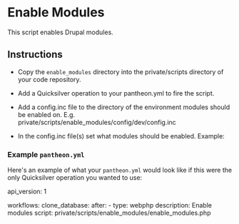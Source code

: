 # Enable Modules #

This script enables Drupal modules.

## Instructions ##

- Copy the `enable_modules` directory into the private/scripts directory of your code repository.
- Add a Quicksilver operation to your pantheon.yml to fire the script.
- Add a config.inc file to the directory of the environment modules should be enabled on.
  E.g. private/scripts/enable_modules/config/dev/config.inc
- In the config.inc file(s) set what modules should be enabled. Example:

  <?php

  $config = array(
    'devel',
    'kint'
  );

### Example `pantheon.yml` ###

Here's an example of what your `pantheon.yml` would look like if this were the only Quicksilver operation you wanted to use:

api_version: 1

workflows:
  clone_database:
    after:
      - type: webphp
        description: Enable modules
        script: private/scripts/enable_modules/enable_modules.php
```
